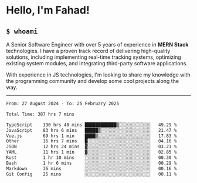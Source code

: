 <h1>Hello, I'm Fahad!</h1>

<h2><code>$ whoami</code></h2>

A Senior Software Engineer with over 5 years of experience in **MERN Stack** technologies. I have a proven track record of delivering high-quality solutions, including implementing real-time tracking systems, optimizing existing system modules, and integrating third-party software applications.

With experience in JS technologies, I'm looking to share my knowledge with the programming community and develop some cool projects along the way.

---

<!--START_SECTION:waka-->

```txt
From: 27 August 2024 - To: 25 February 2025

Total Time: 387 hrs 7 mins

TypeScript    190 hrs 48 mins ████████████▒░░░░░░░░░░░░   49.29 %
JavaScript    83 hrs 6 mins   █████▒░░░░░░░░░░░░░░░░░░░   21.47 %
Vue.js        69 hrs 1 min    ████▒░░░░░░░░░░░░░░░░░░░░   17.83 %
Other         16 hrs 7 mins   █░░░░░░░░░░░░░░░░░░░░░░░░   04.16 %
JSON          12 hrs 24 mins  ▓░░░░░░░░░░░░░░░░░░░░░░░░   03.21 %
YAML          11 hrs 1 min    ▓░░░░░░░░░░░░░░░░░░░░░░░░   02.85 %
Rust          1 hr 10 mins    ░░░░░░░░░░░░░░░░░░░░░░░░░   00.30 %
Bash          1 hr 6 mins     ░░░░░░░░░░░░░░░░░░░░░░░░░   00.29 %
Markdown      36 mins         ░░░░░░░░░░░░░░░░░░░░░░░░░   00.16 %
Git Config    25 mins         ░░░░░░░░░░░░░░░░░░░░░░░░░   00.11 %
```

<!--END_SECTION:waka-->

<!--
**heyFahad/heyFahad** is a ✨ _special_ ✨ repository because its `README.md` (this file) appears on your GitHub profile.

Here are some ideas to get you started:

- 🔭 I’m currently working on ...
- 🌱 I’m currently learning ...
- 👯 I’m looking to collaborate on ...
- 🤔 I’m looking for help with ...
- 💬 Ask me about ...
- 📫 How to reach me: ...
- 😄 Pronouns: ...
- ⚡ Fun fact: ...
-->
